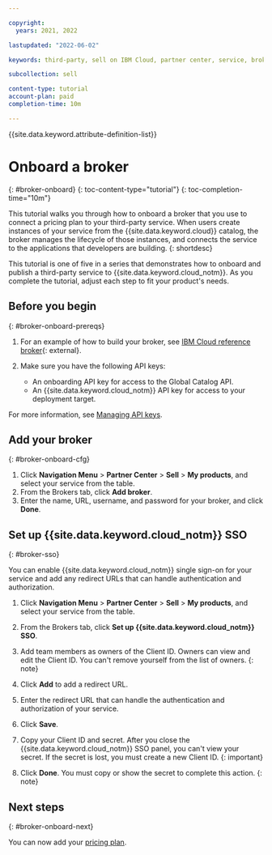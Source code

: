 ```yaml
---

copyright:
  years: 2021, 2022

lastupdated: "2022-06-02"

keywords: third-party, sell on IBM Cloud, partner center, service, broker, pricing plan, regions, location

subcollection: sell

content-type: tutorial
account-plan: paid
completion-time: 10m

---
```


{{site.data.keyword.attribute-definition-list}}


# Onboard a broker
{: #broker-onboard}
{: toc-content-type="tutorial"}
{: toc-completion-time="10m"}

This tutorial walks you through how to onboard a broker that you use to connect a pricing plan to your third-party service. When users create instances of your service from the {{site.data.keyword.cloud}} catalog, the broker manages the lifecycle of those instances, and connects the service to the applications that developers are building.
{: shortdesc}

This tutorial is one of five in a series that demonstrates how to onboard and publish a third-party service to {{site.data.keyword.cloud_notm}}. As you complete the tutorial, adjust each step to fit your product's needs.

## Before you begin
{: #broker-onboard-prereqs}

1. For an example of how to build your broker, see [IBM Cloud reference broker](https://github.com/IBM-Cloud/onboarding-osb){: external}.

1. Make sure you have the following API keys:
   * An onboarding API key for access to the Global Catalog API.
   * An {{site.data.keyword.cloud_notm}} API key for access to your deployment target.

For more information, see [Managing API keys](/docs/account?topic=account-userapikey).

## Add your broker
{: #broker-onboard-cfg}

1. Click **Navigation Menu** > **Partner Center** > **Sell** > **My products**, and select your service from the table.
2. From the Brokers tab, click **Add broker**.
3. Enter the name, URL, username, and password for your broker, and click **Done**.

## Set up {{site.data.keyword.cloud_notm}} SSO
{: #broker-sso}

You can enable {{site.data.keyword.cloud_notm}} single sign-on for your service and add any redirect URLs that can handle authentication and authorization.

1. Click **Navigation Menu** > **Partner Center** > **Sell** > **My products**, and select your service from the table.
2. From the Brokers tab, click **Set up {{site.data.keyword.cloud_notm}} SSO**.
3. Add team members as owners of the Client ID. Owners can view and edit the Client ID.
   You can't remove yourself from the list of owners.
   {: note}

4. Click **Add** to add a redirect URL.
5. Enter the redirect URL that can handle the authentication and authorization of your service.
6. Click **Save**.
7. Copy your Client ID and secret.
    After you close the {{site.data.keyword.cloud_notm}} SSO panel, you can't view your secret. If the secret is lost, you must create a new Client ID.
    {: important}

8. Click **Done**.
    You must copy or show the secret to complete this action.
    {: note}


## Next steps
{: #broker-onboard-next}

You can now add your [pricing plan](/docs/sell?topic=sell-svc-pricing).
